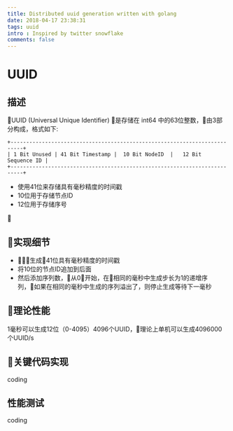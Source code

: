 ```yaml
---
title: Distributed uuid generation written with golang
date: 2018-04-17 23:38:31
tags: uuid
intro : Inspired by twitter snowflake
comments: false
---
```

# UUID



## 描述

UUID (Universal Unique Identifier) 是存储在 int64 中的63位整数，由3部分构成，格式如下:

```
+--------------------------------------------------------------------------+
| 1 Bit Unused | 41 Bit Timestamp |  10 Bit NodeID  |   12 Bit Sequence ID |
+--------------------------------------------------------------------------+
```

- 使用41位来存储具有毫秒精度的时间戳
- 10位用于存储节点ID
- 12位用于存储序号


## 实现细节

- 生成41位具有毫秒精度的时间戳
- 将10位的节点ID追加到后面
- 然后添加序列数，从0开始，在相同的毫秒中生成步长为1的递增序列，如果在相同的毫秒中生成的序列溢出了，则停止生成等待下一毫秒

 ## 理论性能

 1毫秒可以生成12位（0-4095）4096个UUID，理论上单机可以生成4096000个UUID/s

 ## 关键代码实现

coding


 ## 性能测试

 coding
